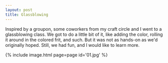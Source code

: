 ```yaml
---
layout: post
title: Glassblowing
---
```

Inspired by a groupon, some coworkers from my craft circle and I went to a
glassblowing class. We got to do a little bit of it, like adding the color,
rolling it around in the colored frit, and such. But it was not as hands-on as
we'd originally hoped. Still, we had fun, and I would like to learn more.

{% include image.html page=page id='01.jpg' %}
